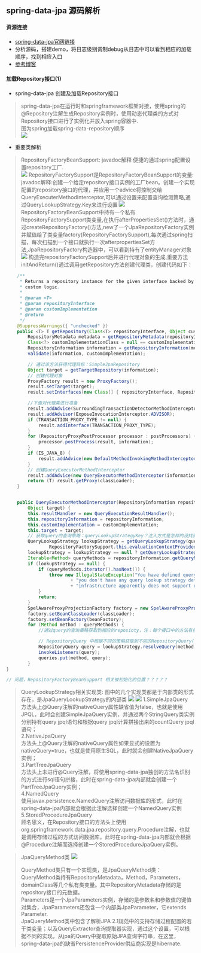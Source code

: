 ## spring-data-jpa 源码解析

#### 资源连接
* [spring-data-jpa官网链接](https://docs.spring.io/spring-data/jpa/docs/1.11.6.RELEASE/reference/html/)
* 分析源码，搭建demo，将日志级别调制debug从日志中可以看到相应的加载顺序，找到相应入口
* [参考博客](https://blog.csdn.net/gaolu/article/details/53415420)

#### 加载Repository接口(1)
* spring-data-jpa 创建及加载Repository接口
> spring-data-jpa在运行时和springframework框架对接，使用spring的@Repository注解生成Repository实例时，使用动态代理类的方式对Repository接口进行了实例化并放入spring容器中.<br/>
> 图为spring加载spring-data-repository顺序<br/>
> ![](./jpa-image/spring-loader-jpa.png)

* 重要类解析
> RepositoryFactoryBeanSupport: javadoc解释 便捷的通过spring配置设置repository工厂.<br>
> ![](./jpa-image/repositoryFactoryBeanSupport-class-structure.png)
> RepositoryFactorySupport是RepositoryFactoryBeanSupport的变量: javadoc解释:创建一个给定repository接口实例的工厂bean。创建一个实现配置的repository接口的代理，并应用一个advice将控制交给QueryExecuterMethodInterceptor,可以通过设置来配置查询检测策略,通过QueryLookupStrategy.Key来进行设置
> ![](./jpa-image/respositoryFactorySupport-class-structure.png)
> RepositoryFactoryBeanSupport中持有一个私有RepositoryFactorySupport类变量,在执行afterPropertiesSet()方法时，通过createRepositoryFactory()方法,new了一个JpaRepositoryFactory实例并赋值给了类变量factory(RepositoryFactorySupport),每次通过spring扫描，每次扫描到一个接口就执行一次afterpropertiesSet方法,JpaRepositoryFactory构造器中，可以看到持有了entityManager对象
> ![](./jpa-image/afterproperties-set.png)
> 构造完repositoryFactorySupport后并进行代理对象的生成,重要方法initAndReturn()通过调用getRepository方法创建代理类，创建代码如下：
```java
    /**
     * Returns a repository instance for the given interface backed by an instance providing implementation logic for
     * custom logic.
     * 
     * @param <T>
     * @param repositoryInterface
     * @param customImplementation
     * @return
     */
    @SuppressWarnings({ "unchecked" })
    public <T> T getRepository(Class<T> repositoryInterface, Object customImplementation) {
        RepositoryMetadata metadata = getRepositoryMetadata(repositoryInterface);
        Class<?> customImplementationClass = null == customImplementation ? null : customImplementation.getClass();
        RepositoryInformation information = getRepositoryInformation(metadata, customImplementationClass);
        validate(information, customImplementation);

        // 通过该方法获得代理目标：SimpleJpaRepository
        Object target = getTargetRepository(information);
        // 创建代理对象
        ProxyFactory result = new ProxyFactory();
        result.setTarget(target);
        result.setInterfaces(new Class[] { repositoryInterface, Repository.class });

        //下面对代理类进行准备
        result.addAdvice(SurroundingTransactionDetectorMethodInterceptor.INSTANCE);
        result.addAdvisor(ExposeInvocationInterceptor.ADVISOR);
        if (TRANSACTION_PROXY_TYPE != null) {
            result.addInterface(TRANSACTION_PROXY_TYPE);
        }
        for (RepositoryProxyPostProcessor processor : postProcessors) {
            processor.postProcess(result, information);
        }
        if (IS_JAVA_8) {
            result.addAdvice(new DefaultMethodInvokingMethodInterceptor());
        }
        // 创建QueryExecutorMethodInterceptor
        result.addAdvice(new QueryExecutorMethodInterceptor(information, customImplementation, target));
        return (T) result.getProxy(classLoader);
    }


    public QueryExecutorMethodInterceptor(RepositoryInformation repositoryInformation, Object customImplementation,
        Object target) {
        this.resultHandler = new QueryExecutionResultHandler();
        this.repositoryInformation = repositoryInformation;
        this.customImplementation = customImplementation;
        this.target = target;
        // 获取query的查询策略：queryLookupStrategyKey？注入方式是怎样的没找到
        QueryLookupStrategy lookupStrategy = getQueryLookupStrategy(queryLookupStrategyKey,
                RepositoryFactorySupport.this.evaluationContextProvider);
        lookupStrategy = lookupStrategy == null ? getQueryLookupStrategy(queryLookupStrategyKey) : lookupStrategy;
        Iterable<Method> queryMethods = repositoryInformation.getQueryMethods();
        if (lookupStrategy == null) {
            if (queryMethods.iterator().hasNext()) {
                throw new IllegalStateException("You have defined query method in the repository but "
                        + "you don't have any query lookup strategy defined. The "
                        + "infrastructure apparently does not support query methods!");
            }
            return;
        }
        SpelAwareProxyProjectionFactory factory = new SpelAwareProxyProjectionFactory();
        factory.setBeanClassLoader(classLoader);
        factory.setBeanFactory(beanFactory);
        for (Method method : queryMethods) {
            //通过query的查询策略获取到相应的reposioty，注：每个接口中的方法有相应的RepositoryQuery，最后将query放入到queryies中

            // RepositoryQuery 中根据不同的策略获取到不同的RepositoryQuery(有多种)对象，每个对象中存在一个JpaQueryMethod,
            RepositoryQuery query = lookupStrategy.resolveQuery(method, repositoryInformation, factory, namedQueries);
            invokeListeners(query);
            queries.put(method, query);
        }
}

// 问题，RepositoryFactoryBeanSupport 相关被初始化的位置？？？？？
```
> QueryLookupStrategy相关实现类: 图中的几个实现类都是于内部类的形式存在，是JpaQueryLookupStrategy的内部类
> ![](./jpa-image/queryLookupStrategy.png)
> ![](./jpa-image/repository-query.png)
> 1.SimpleJpaQuery<br/>
方法头上@Query注解的nativeQuery属性缺省值为false，也就是使用JPQL，此时会创建SimpleJpaQuery实例，并通过两个StringQuery类实例分别持有query jpql语句和根据query jpql计算拼接出来的countQuery jpql语句；<br/>
>2.NativeJpaQuery<br/>
方法头上@Query注解的nativeQuery属性如果显式的设置为nativeQuery=true，也就是使用原生SQL，此时就会创建NativeJpaQuery实例；<br/>
>3.PartTreeJpaQuery<br/>
方法头上未进行@Query注解，将使用spring-data-jpa独创的方法名识别的方式进行sql语句拼接，此时在spring-data-jpa内部就会创建一个PartTreeJpaQuery实例；<br/>
>4.NamedQuery<br/>
使用javax.persistence.NamedQuery注解访问数据库的形式，此时在spring-data-jpa内部就会根据此注解选择创建一个NamedQuery实例<br/>
>5.StoredProcedureJpaQuery<br/>
顾名思义，在Repository接口的方法头上使用org.springframework.data.jpa.repository.query.Procedure注解，也就是调用存储过程的方式访问数据库，此时在spring-data-jpa内部就会根据@Procedure注解而选择创建一个StoredProcedureJpaQuery实例。

> JpaQueryMethod类
> ![](./jpa-image/query-method.png)
> 
> QueryMethod类只有一个实现类，是JpaQueryMethod类：QueryMethod类持有RepositoryMetadata，Method，Parameters，domainClass等几个私有类变量。其中RepositoryMetadata存储的是repository接口的元数据。<br/>
> Parameters是一个JpaParameters实例，存储的是参数名和参数值的键值对集合，JpaParameters还包含一个内部类JpaParameter，它extends Parameter.<br/>
> JpaQueryMethod类中包含了解析JPA 2.1规范中的支持存储过程配置的若干类变量；以及QueryExtractor查询提取器实现，通过这个设置，可以根据不同的实现，从jpa的Query中提取原始JPA查询字符串，在这里，spring-data-jpa的缺省PersistenceProvider供应商实现是hibernate.